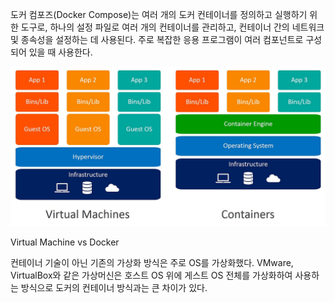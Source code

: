 도커 컴포즈(Docker Compose)는 여러 개의 도커 컨테이너를 정의하고 실행하기 위한 도구로, 하나의 설정 파일로 여러 개의 컨테이너를 관리하고, 컨테이너 간의 네트워크 및 종속성을 설정하는 데 사용된다. 주로 복잡한 응용 프로그램이 여러 컴포넌트로 구성되어 있을 때 사용한다.

 ![image-1.png](./image-1.png)

 

Virtual Machine vs Docker

컨테이너 기술이 아닌 기존의 가상화 방식은 주로 OS를 가상화했다. VMware, VirtualBox와 같은 가상머신은 호스트 OS 위에 게스트 OS 전체를 가상화하여 사용하는 방식으로 도커의 컨테이너 방식과는 큰 차이가 있다.
